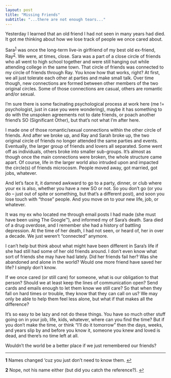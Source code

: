 ```yaml
---
layout: post
title: "Missing Friends"
subtitle: "...there are not enough tears..."
---
```

Yesterday I learned that an old friend I had not seen in many years had died. It got me thinking about how we lose track of people we once cared about.

Sara<sup id="a1">[1](#f1)</sup> was once the long-term live-in girlfriend of my best old ex-friend, Ray<sup id="a2">[2](#f2)</sup>. We were, at times, close. Sara was a part of a close circle of friends who all went to high school together and were still hanging out while attending college in the same town. That circle of friends was connected to my circle of friends through Ray. You know how that works, right? At first, we all just tolerate each other at parties and make small talk. Over time though, new connections are formed between other members of the two original circles. Some of those connections are casual, others are romantic and/or sexual.

I’m sure there is some facinating psychological process at work here (me != psychologist, just in case you were wondering), maybe it has something to do with the unspoken agreements not to date friends, or poach another friend’s SO (Significant Other), but that’s not what I’m after here.

I made one of those romantic/sexual connections within the other circle of friends. And after we broke up, and Ray and Sarah broke up, the two original circle of friends no longer attended the same parties and events. Eventually, the larger group of friends and lovers all separated. Some went off as individuals, others broke into smaller sub-groups. It’s almost as though once the main connections were broken, the whole structure came apart. Of course, life in the larger world also intruded upon and impacted the circle(s) of friends microcosm. People moved away, got married, got jobs, whatever.

And let’s face it, it damned awkward to go to a party, dinner, or club where your ex is also, whether you have a new SO or not. So you don’t go (or you do – just out of spite or something, but that’s a different post), and soon you lose touch with “those” people. And you move on to your new life, job, or whatever.

It was my ex who located me through email posts I had made (she must have been using The Google™), and informed my of Sara’s death. Sara died of a drug overdose, and I remember she had a history of battling depression. At the time of her death, I had not seen, or heard of, her in over a decade. We just weren’t “connected” anymore.

I can’t help but think about what might have been different in Sara’s life if she had still had some of her old friends around. I don’t even know what sort of friends she may have had lately. Did her friends fail her? Was she abandoned and alone in the world? Would one more friend have saved her life? I simply don’t know.

If we once cared (or still care) for someone, what is our obligation to that person? Should we at least keep the lines of communication open? Send cards and emails enough to let them know we still care? So that when they fall on hard times or trouble, they know that they can call on us? We may only be able to help them feel less alone, but what if that makes all the difference?

It’s so easy to be lazy and not do these things. You have so much other stuff going on in your job, life, kids, whatever, where can you find the time? But if you don’t make the time, or think “I’ll do it tomorrow” then the days, weeks, and years slip by and before you know it, someone you knew and loved is dead, and there’s no time left at all.

Wouldn’t the world be a better place if we just remembered our friends?

***
<b id="f1">1</b> Names changed ‘cuz you just don’t need to know them. [↩](#a1)

<b id="f2">2</b> Nope, not his name either (but did you catch the reference?). [↩](#a2)